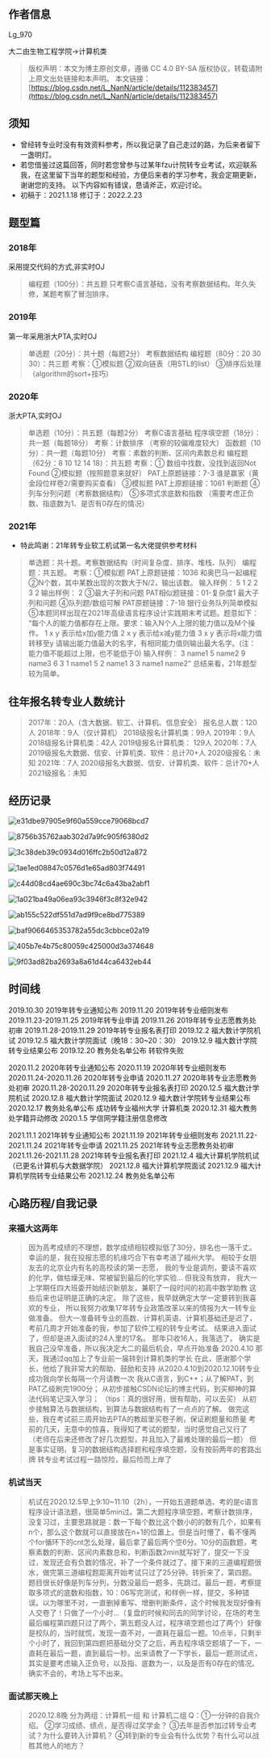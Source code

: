 ## 作者信息

Lg_970

大二由生物工程学院->计算机类

> 版权声明：本文为博主原创文章，遵循 CC 4.0 BY-SA 版权协议，转载请附上原文出处链接和本声明。
> 本文链接：[https://blog.csdn.net/L_NanN/article/details/112383457](https://blog.csdn.net/L_NanN/article/details/112383457)

## 须知

- 曾经转专业时没有有效资料参考，所以我记录了自己走过的路，为后来者留下一盏明灯。
- 若您借鉴过这篇回答，同时若您曾参与过某年fzu计院转专业考试，欢迎联系我，在这里留下当年的题型和经验，方便后来者的学习参考，我会定期更新，谢谢您的支持。
  以下内容如有错误，恳请斧正，欢迎讨论。
- 初稿于：2021.1.18 修订于：2022.2.23

## 题型篇

### 2018年

采用提交代码的方式,非实时OJ

> 编程题（100分）：共五题 只考察C语言基础，没有考察数据结构。年久失修，某题考察了冒泡排序。

### 2019年

第一年采用浙大PTA,实时OJ

> 单选题（20分）：共十题（每题2分） 考察数据结构
> 编程题（80分：20 30 30）：共三题
> 考察：①模拟题
> ②双向链表（用STL的list）
> ③排序后处理（algorithm的sort+技巧）

### 2020年

浙大PTA,实时OJ

> 单选题（10分）：共五题（每题2分） 考察C语言基础
> 程序填空题（18分）：共一题（每题18分） 考察：计数排序 （考察的较偏难度较大）
> 函数题（10分）：共一题（每题10分） 考察：素数的判断、区间内素数总和
> 编程题（62分：8 10 12 14 18）：共五题
> 考察：① 数组中找数，没找到返回Not Found
> ②模拟题（按照题意来就好） PAT上原题链接：7-3 谁是赢家（黄金段位样卷2/需要购买查看）
> ③模拟题 PAT上原题链接：1061 判断题
> ④列车分列问题（考察数据结构）
> ⑤多项式求底数和指数 （需要考虑正负数、指底数为1、是否有0存在的情况）

### 2021年

- 特此鸣谢：21年转专业软工机试第一名大佬提供参考材料

> 单选题：共十题。考察数据结构（时间复杂度、排序、堆栈、队列）
> 编程题：共五题。
> 考察：①模拟题 PAT上原题链接：1036 和奥巴马一起编程
> ②N个数，其中某数出现的次数大于N/2，输出该数。
> 输入样例：
> 5
> 1 2 2 3 2
> 输出样例：
> 2
> ③最大子列和问题 PAT相似题链接：01-复杂度1 最大子列和问题
> ④队列题/数组可解 PAT原题链接：7-18 银行业务队列简单模拟
> ⑤本题同样出现在2021年高级语言程序设计实践期末考试题。题意如下：
> “每个人的能力值都存在上限。要求：输入N个人上限的能力值以及M个操作。
> 1 x y 表示给x加y能力值
> 2 x y 表示给x减y能力值
> 3 x y 表示将x能力值转移至y
> 请输出能力值最大的名字，有相同能力值则输出最大名字。(注：能力值不能超过上限，也不能低于0)
> 输入样例：
> 3
> name1 5
> name2 9
> name3 6
> 3
> 1 name1 5
> 2 name1 3
> 3 name1 name2”
> 总结来看，21年题型较为简单。

## 往年报名转专业人数统计

> 2017年：20人（含大数据、软工、计算机、信息安全） 报名总人数：120人
> 2018年：9人（仅计算机） 2018级报名计算机类：99人
> 2019年：9人 2018级报名计算机类：42人 2019级报名计算机类： 129人
> 2020年：7人 2019级报名大数据、信安、计算机类、软件：总计70+人 2020级报名：未知
> 2021年：7人 2020级报名大数据、信安、计算机类、软件：总计70+人 2021级报名：未知

## 经历记录

![e31dbe97905e9f60a559cce79068bcd7](http://img.w2fzu.com/fzu-run202211211132454.png)

![8756b35762aab302d7a9fc905f6380d2](http://img.w2fzu.com/fzu-run202211211132824.png)

![3c38deb39c0934d016ffc2b50d12a872](http://img.w2fzu.com/fzu-run202211211132947.png)

![1ae1ed08847c0576d1e65ad803f74491](http://img.w2fzu.com/fzu-run202211211132466.png)

![c44d08cd4ae690c3bc74c6a43ba2abf1](http://img.w2fzu.com/fzu-run202211211132464.png)

![1a021ba49a06ea93c3946f3c8f32e942](http://img.w2fzu.com/fzu-run202211211132021.png)

![ab155c522df551d7ad9f9ce8bd775389](http://img.w2fzu.com/fzu-run202211211133735.png)

![baf9066465353782a55dc3cbbce02a19](http://img.w2fzu.com/fzu-run202211211133776.png)

![405b7e4b75c80059c425000d3a374648](http://img.w2fzu.com/fzu-run202211211133083.png)

![9f03ad82ba2693a8a61d44ca6432eb44](http://img.w2fzu.com/fzu-run202211211133411.png)

## 时间线

2019.10.30 2019年转专业通知公布
2019.11.20 2019年转专业细则发布
2019.11.23-2019.11.25 2019年转专业申请
2019.11.26 2019年转专业志愿教务处初审
2019.11.28-2019.11.29 2019年转专业报名表打印
2019.12.2 福大数计学院机试
2019.12.5 福大数计学院面试（晚18：30~20：30）
2019.12.9 福大数计学院转专业结果公布
2019.12.20 教务处名单公布 转软件失败

2020.11.2 2020年转专业通知公布
2020.11.19 2020年转专业细则发布
2020.11.24-2020.11.26 2020年转专业申请
2020.11.27 2020年转专业志愿教务处初审
2020.11.28-2020.11.29 2020年转专业报名表打印
2020.12.5 福大数计学院机试
2020.12.8 福大数计学院面试
2020.12.9 福大数计学院转专业结果公布
2020.12.17 教务处名单公布 成功转专业福州大学 计算机类
2020.12.31 福大教务处学籍异动修改
2020.1.5 学信网学籍注册信息修改

2021.11.1 2021年转专业通知公布
2021.11.19 2021年转专业细则发布
2021.11.22-2021.11.24 2021年转专业申请
2021.11.25 2021年转专业志愿教务处初审
2021.11.26-2021.11.28 2021年转专业报名表打印
2021.12.4 福大计算机学院机试（已更名计算机与大数据学院）
2021.12.8 福大计算机学院面试
2021.12.9 福大计算机学院转专业结果公布
2021.12.24 教务处名单公布

## 心路历程/自我记录

### 来福大这两年

> 因为高考成绩的不理想，数学成绩相较模拟低了30分，排名也一落千丈。
> 幸运的是，我在投报志愿的机缘巧合下有幸考进了福州大学。
> 相较于女朋友去的北京业内有名的高校读的第一志愿，
> 我的专业是调剂，要读不喜欢的化学，做枯燥无味、常被留到最后的化学实验…
> 但我没有放弃，
> 我大一上学期任四大班委开始结识新朋友，兼职了一段时间的初高中数学助教
> 这些后来也证明是正确的决定。
> 除了这些，我早就确定大学一定要转到我喜欢的专业，
> 所以我努力收集17年转专业政策改革以来的情报为大一转专业做准备。
> 但大一准备转专业的高数、计算机英语、计算机基础还是迟了，
> 考前几周才开始准备的我，参加了软件工程的转专业考试。
> 结果进入面试了，但却是进入面试的24人里的17名。
> 那年只收16人，我落选了。
> 确实是我自己没早准备，所以我决定大二的最后机会，早点开始准备
> 2020.4.10 那天，我通过qq加上了专业前一届转到计算机类的学长
> 在此，感谢那个学长，他给了我非常大的帮助、鼓励和支持
> 从2020.4.10到2020.12.10转专业成功我向学长每隔一个月请教一次
> 我从C语言，到C++；从了解PAT，到PAT乙级刷完1900分；
> 从初步接触CSDN论坛的博主代码，到买柳神的算法代码笔记深入学习；
> （tips：真的很好用，很有帮助，可以去买）
> 从初步接触算法与数据结构，到算法与数据结构有了一点点的了解。
> 做完这些，我在考试前三周开始去PTA的教超里买卷子刷，保证刷题量和质量
> 考前的几天，无意中的惊喜，我得知了考试的题型，当时感觉自己又行了
> （老师在后来还修改了好几次题型，并且加入了最难处理的最后一题）
> 但是事实证明，复习的数据结构选择题和程序填空题，没有按前两年的套路出牌
> 转专业考试过程一路惊险，最后险而上岸了

### 机试当天

> 机试在2020.12.5早上9:10~11:10（2h），一开始五道题单选、考的是c语言程序设计语法题，很简单5min过。第二大题程序填空题，考察计数排序，没复习过，主要思路就是：数一下每个数比这个数小的的数有几个，如果有n个，那么这个数就可以直接放在n+1的位置上。但是当时懵了，看不懂两个for循环下的cnt怎么处理，最后拿了最后两个空6分。10分的函数题，考察素数的判断、区间内素数总和，判断函数2min就写好了，提交一下没过，发现还会有负数的情况，补了一个条件就过了。接下来的三道编程题很水，做完第三道编程题距离开始考试只过了25分钟。转折来了，第四题。题目很长好像是列车分列，分数没最后一题多，先跳过。最后一题，考察提取多项式的底数和指数，10：06写完测试，和样例一样，提交，多种错误。以为哪里不对，一直删掉重写、增删判断条件，这个时候我发现好像有人交卷了！只做了一个小时…（复盘的时候和同去的同学讨论，在场的考生最后编程第四题只过了两个，第五题没人过，程序填空题也过了两个）好像是校队的，当时就慌，发现一直不对，一直耗在最后一题。10点半，只剩半个小时了，我回到第四题把基础分交了之后，再去程序填空题填了一下，一直耗在最后一题，直到最后一秒。出来请教了一下学长，最后一题测试点，其实是要考虑输入正负号，以及指、底数为一，以及是否有0存在的情况。确实不会的，考场上写不出来。

### 面试那天晚上

> 2020.12.8晚 分为两组：计算机一组 和 计算机二组
> Q：①一分钟的自我介绍。
> ②学习成绩、绩点，是否得过奖学金？
> ③去年是否参加过转专业考试？为什么要转入计算机？
> ④转到新的专业会有什么优势？有什么可以战胜其他人的地方？